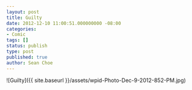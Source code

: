```yaml
---
layout: post
title: Guilty
date: 2012-12-10 11:00:51.000000000 -08:00
categories:
- Comic
tags: []
status: publish
type: post
published: true
author: Sean Choe
---
```

![Guilty]({{ site.baseurl }}/assets/wpid-Photo-Dec-9-2012-852-PM.jpg)

